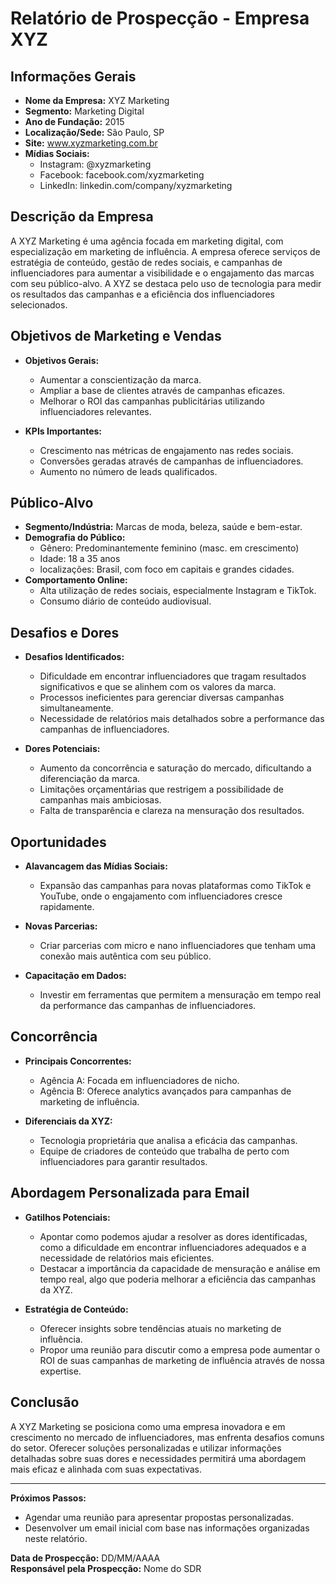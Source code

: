 # Relatório de Prospecção - Empresa XYZ

## Informações Gerais

- **Nome da Empresa:** XYZ Marketing
- **Segmento:** Marketing Digital
- **Ano de Fundação:** 2015
- **Localização/Sede:** São Paulo, SP
- **Site:** www.xyzmarketing.com.br
- **Mídias Sociais:** 
  - Instagram: @xyzmarketing
  - Facebook: facebook.com/xyzmarketing
  - LinkedIn: linkedin.com/company/xyzmarketing

## Descrição da Empresa
A XYZ Marketing é uma agência focada em marketing digital, com especialização em marketing de influência. A empresa oferece serviços de estratégia de conteúdo, gestão de redes sociais, e campanhas de influenciadores para aumentar a visibilidade e o engajamento das marcas com seu público-alvo. A XYZ se destaca pelo uso de tecnologia para medir os resultados das campanhas e a eficiência dos influenciadores selecionados.

## Objetivos de Marketing e Vendas

- **Objetivos Gerais:** 
  - Aumentar a conscientização da marca.
  - Ampliar a base de clientes através de campanhas eficazes.
  - Melhorar o ROI das campanhas publicitárias utilizando influenciadores relevantes.

- **KPIs Importantes:**
  - Crescimento nas métricas de engajamento nas redes sociais.
  - Conversões geradas através de campanhas de influenciadores.
  - Aumento no número de leads qualificados.

## Público-Alvo

- **Segmento/Indústria:** Marcas de moda, beleza, saúde e bem-estar.
- **Demografia do Público:**
  - Gênero: Predominantemente feminino (masc. em crescimento)
  - Idade: 18 a 35 anos
  - localizações: Brasil, com foco em capitais e grandes cidades.
- **Comportamento Online:**
  - Alta utilização de redes sociais, especialmente Instagram e TikTok.
  - Consumo diário de conteúdo audiovisual.

## Desafios e Dores

- **Desafios Identificados:**
  - Dificuldade em encontrar influenciadores que tragam resultados significativos e que se alinhem com os valores da marca.
  - Processos ineficientes para gerenciar diversas campanhas simultaneamente.
  - Necessidade de relatórios mais detalhados sobre a performance das campanhas de influenciadores.

- **Dores Potenciais:**
  - Aumento da concorrência e saturação do mercado, dificultando a diferenciação da marca.
  - Limitações orçamentárias que restrigem a possibilidade de campanhas mais ambiciosas.
  - Falta de transparência e clareza na mensuração dos resultados.

## Oportunidades

- **Alavancagem das Mídias Sociais:**
  - Expansão das campanhas para novas plataformas como TikTok e YouTube, onde o engajamento com influenciadores cresce rapidamente.
  
- **Novas Parcerias:**
  - Criar parcerias com micro e nano influenciadores que tenham uma conexão mais autêntica com seu público.

- **Capacitação em Dados:**
  - Investir em ferramentas que permitem a mensuração em tempo real da performance das campanhas de influenciadores.

## Concorrência

- **Principais Concorrentes:**
  - Agência A: Focada em influenciadores de nicho.
  - Agência B: Oferece analytics avançados para campanhas de marketing de influência.
  
- **Diferenciais da XYZ:**
  - Tecnologia proprietária que analisa a eficácia das campanhas.
  - Equipe de criadores de conteúdo que trabalha de perto com influenciadores para garantir resultados.

## Abordagem Personalizada para Email

- **Gatilhos Potenciais:**
  - Apontar como podemos ajudar a resolver as dores identificadas, como a dificuldade em encontrar influenciadores adequados e a necessidade de relatórios mais eficientes.
  - Destacar a importância da capacidade de mensuração e análise em tempo real, algo que poderia melhorar a eficiência das campanhas da XYZ.

- **Estratégia de Conteúdo:**
  - Oferecer insights sobre tendências atuais no marketing de influência.
  - Propor uma reunião para discutir como a empresa pode aumentar o ROI de suas campanhas de marketing de influência através de nossa expertise.

## Conclusão

A XYZ Marketing se posiciona como uma empresa inovadora e em crescimento no mercado de influenciadores, mas enfrenta desafios comuns do setor. Oferecer soluções personalizadas e utilizar informações detalhadas sobre suas dores e necessidades permitirá uma abordagem mais eficaz e alinhada com suas expectativas.

---

**Próximos Passos:**
- Agendar uma reunião para apresentar propostas personalizadas.
- Desenvolver um email inicial com base nas informações organizadas neste relatório.
  
**Data de Prospecção:** DD/MM/AAAA  
**Responsável pela Prospecção:** Nome do SDR